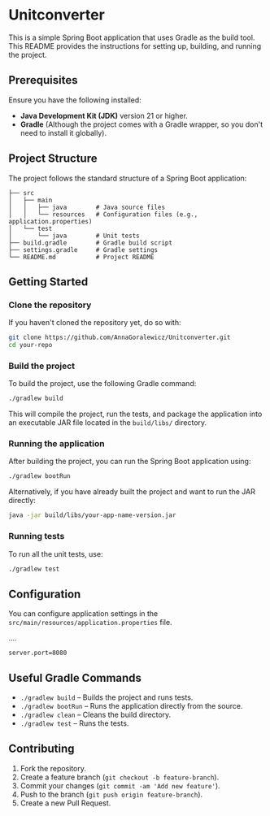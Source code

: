 

# Unitconverter 

This is a simple Spring Boot application that uses Gradle as the build tool. This README provides the instructions for setting up, building, and running the project.

## Prerequisites

Ensure you have the following installed:

- **Java Development Kit (JDK)** version 21 or higher.
- **Gradle** (Although the project comes with a Gradle wrapper, so you don't need to install it globally).

## Project Structure

The project follows the standard structure of a Spring Boot application:
```
├── src
│   ├── main
│   │   ├── java        # Java source files
│   │   └── resources   # Configuration files (e.g., application.properties)
│   └── test
│       └── java        # Unit tests
├── build.gradle        # Gradle build script
├── settings.gradle     # Gradle settings
└── README.md           # Project README
```

## Getting Started

### Clone the repository

If you haven't cloned the repository yet, do so with:

```bash
git clone https://github.com/AnnaGoralewicz/Unitconverter.git
cd your-repo
```

### Build the project

To build the project, use the following Gradle command:

```bash
./gradlew build 
```

This will compile the project, run the tests, and package the application into an executable JAR file located in the `build/libs/` directory.

### Running the application

After building the project, you can run the Spring Boot application using:

```bash
./gradlew bootRun
```

Alternatively, if you have already built the project and want to run the JAR directly:

```bash
java -jar build/libs/your-app-name-version.jar
```

### Running tests

To run all the unit tests, use:

```bash
./gradlew test
```

## Configuration

You can configure application settings in the `src/main/resources/application.properties` file.

....

```
server.port=8080
```

## Useful Gradle Commands

- `./gradlew build` – Builds the project and runs tests.
- `./gradlew bootRun` – Runs the application directly from the source.
- `./gradlew clean` – Cleans the build directory.
- `./gradlew test` – Runs the tests.

## Contributing

1. Fork the repository.
2. Create a feature branch (`git checkout -b feature-branch`).
3. Commit your changes (`git commit -am 'Add new feature'`).
4. Push to the branch (`git push origin feature-branch`).
5. Create a new Pull Request.